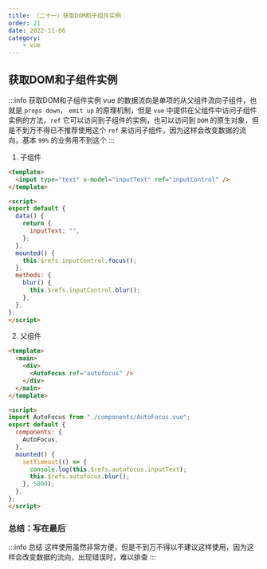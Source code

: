 ```yaml
---
title: （二十一）获取DOM和子组件实例
order: 21
date: 2022-11-06
category:
    - vue
---
```


## 获取DOM和子组件实例
:::info 获取DOM和子组件实例
vue 的数据流向是单项的从父组件流向子组件，也就是 `props down`， `emit up` 的原理机制，但是 `vue` 中提供在父组件中访问子组件实例的方法，`ref` 它可以访问到子组件的实例，也可以访问到 `DOM` 的原生对象，但是不到万不得已不推荐使用这个 `ref` 来访问子组件，因为这样会改变数据的流向，基本 `99%` 的业务用不到这个
:::
1. 子组件
```html
<template>
  <input type="text" v-model="inputText" ref="inputControl" />
</template>

<script>
export default {
  data() {
    return {
      inputText: "",
    };
  },
  mounted() {
    this.$refs.inputControl.focus();
  },
  methods: {
    blur() {
      this.$refs.inputControl.blur();
    },
  },
};
</script>
```
2. 父组件
```html
<template>
  <main>
    <div>
      <AutoFocus ref="autofocus" />
    </div>
  </main>
</template>

<script>
import AutoFocus from "./components/AutoFocus.vue";
export default {
  components: {
    AutoFocus,
  },
  mounted() {
    setTimeout(() => {
      console.log(this.$refs.autofocus.inputText);
      this.$refs.autofocus.blur();
    }, 5000);
  },
};
</script>
```

### 总结：写在最后
:::info 总结
这样使用虽然非常方便，但是不到万不得以不建议这样使用，因为这样会改变数据的流向，出现错误时，难以排查
:::